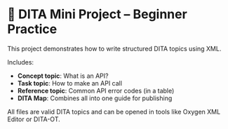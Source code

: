 # 📘 DITA Mini Project – Beginner Practice

This project demonstrates how to write structured DITA topics using XML.

Includes:
- **Concept topic**: What is an API?
- **Task topic**: How to make an API call
- **Reference topic**: Common API error codes (in a table)
- **DITA Map**: Combines all into one guide for publishing

All files are valid DITA topics and can be opened in tools like Oxygen XML Editor or DITA-OT.
